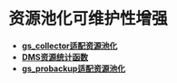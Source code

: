 # 资源池化可维护性增强

-   **[gs_collector适配资源池化](gs_collector适配资源池化.md)**
-   **[DMS资源统计函数](DMS资源统计函数.md)**
-   **[gs_probackup适配资源池化](gs_probackup适配资源池化.md)**